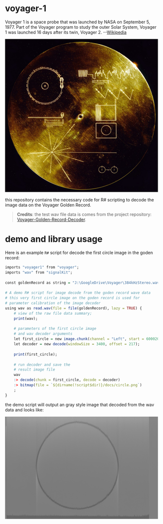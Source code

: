 # voyager-1

Voyager 1 is a space probe that was launched by NASA on September 5, 1977. Part of the Voyager program to study the outer Solar System, Voyager 1 was launched 16 days after its twin, Voyager 2. --[Wikipedia](https://en.wikipedia.org/wiki/Voyager_1)

![](docs/1080px-The_Sounds_of_Earth_Record_Cover_-_GPN-2000-001978.jpg)

this repository contains the necessary code for R# scripting to decode the image data on the Voyager Golden Record.

> **Credits**: the test wav file data is comes from the project repository: [Voyager-Golden-Record-Decoder](https://github.com/mmcc1/Voyager-Golden-Record-Decoder).

# demo and library usage

Here is an example ``R#`` script for decode the first circle image in the goden record:

```R
imports "voyager1" from "voyager";
imports "wav" from "signalKit";

const goldenRecord as string = "J:\GoogleDrive\Voyager\384kHzStereo.wav";

# A demo R# script for image decode from the goden record wave data
# this very first circle image on the goden record is used for 
# parameter calibration of the image decoder
using wav as read.wav(file = file(goldenRecord), lazy = TRUE) {
	# view of the raw file data summary;
	print(wav);

	# parameters of the first circle image
	# and wav decoder arguments
	let first_circle = new image.chunk(channel = "Left", start = 6000208, length = 1928181);
	let decoder = new decode(windowSize = 3400, offset = 217);

	print(first_circle);

	# run decoder and save the
	# result image file
	wav 
	:> decode(chunk = first_circle, decode = decoder)
	:> bitmap(file = `${dirname(!script$dir)}/docs/circle.png`)
	;
}
```

the demo script will output an gray style image that decoded from the wav data and looks like:

![](docs/circle.png)